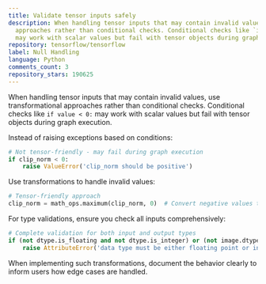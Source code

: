 ```yaml
---
title: Validate tensor inputs safely
description: When handling tensor inputs that may contain invalid values, use transformational
  approaches rather than conditional checks. Conditional checks like `if value < 0:`
  may work with scalar values but fail with tensor objects during graph execution.
repository: tensorflow/tensorflow
label: Null Handling
language: Python
comments_count: 3
repository_stars: 190625
---
```


When handling tensor inputs that may contain invalid values, use transformational approaches rather than conditional checks. Conditional checks like `if value < 0:` may work with scalar values but fail with tensor objects during graph execution.

Instead of raising exceptions based on conditions:

```python
# Not tensor-friendly - may fail during graph execution
if clip_norm < 0:
    raise ValueError('clip_norm should be positive')
```

Use transformations to handle invalid values:

```python
# Tensor-friendly approach
clip_norm = math_ops.maximum(clip_norm, 0)  # Convert negative values to zero
```

For type validations, ensure you check all inputs comprehensively:

```python
# Complete validation for both input and output types
if (not dtype.is_floating and not dtype.is_integer) or (not image.dtype.is_floating and not image.dtype.is_integer):
    raise AttributeError('data type must be either floating point or integer')
```

When implementing such transformations, document the behavior clearly to inform users how edge cases are handled.